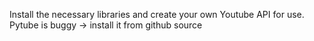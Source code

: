 Install the necessary libraries and create your own Youtube API for use.
Pytube is buggy -> install it from github source
